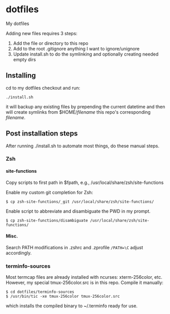 # dotfiles
My dotfiles

Adding new files requires 3 steps:

   1. Add the file or directory to this repo
   2. Add to the root .gitignore anything I want to ignore/unignore
   3. Update install.sh to do the symlinking and optionally creating needed empty dirs

## Installing
cd to my dotfiles checkout and run:

    ./install.sh

it will backup any existing files by prepending the current datetime and then
will create symlinks from $HOME/*filename* this repo's corresponding *filename*.

## Post installation steps
After running ./install.sh to automate most things, do these manual steps.

### Zsh
#### site-functions
Copy scripts to first path in $fpath, e.g., /usr/local/share/zsh/site-functions

Enable my custom git completion for Zsh:

    $ cp zsh-site-functions/_git /usr/local/share/zsh/site-functions/

Enable script to abbreviate and disambiguate the PWD in my prompt.

    $ cp zsh-site-functions/disambiguate /usr/local/share/zsh/site-functions/

#### Misc.
Search PATH modifications in .zshrc and .zprofile `/PATH=\C` adjust accordingly.

### terminfo-sources
Most termcap files are already installed with ncurses: xterm-256color, etc.
However, my special tmux-256color.src is in this repo. Compile it manually:

    $ cd dotfiles/terminfo-sources
    $ /usr/bin/tic -xe tmux-256color tmux-256color.src

which installs the compiled binary to ~/.terminfo ready for use.

